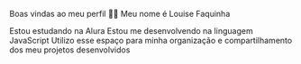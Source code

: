 Boas vindas ao meu perfil 💙💙
Meu nome é Louise Faquinha

Estou estudando na Alura
Estou me desenvolvendo na linguagem JavaScript
Utilizo esse espaço para minha organização e compartilhamento dos meu projetos desenvolvidos 
